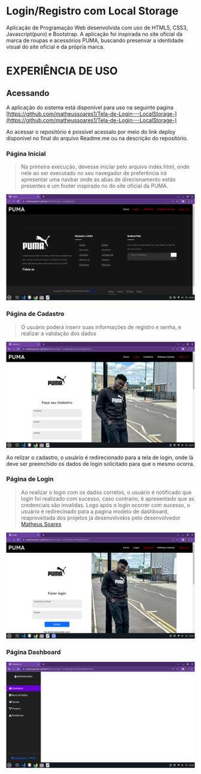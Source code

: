 # Login/Registro com Local Storage

Aplicação de Programação Web desenvolvida com uso de HTML5, CSS3, Javascript(puro) e Bootstrap. A aplicação foi inspirada no site oficial da marca de roupas e acessórios PUMA, buscando presenvar a identidade visual do site oficial e da própria marca.


# EXPERIÊNCIA DE USO

## Acessando

A aplicação do sistema está disponível para uso na seguinte pagina [https://github.com/matheussoares1/Tela-de-Login---LocalStorage-](https://github.com/matheussoares1/Tela-de-Login---LocalStorage-)

Ao acessar o repositório é possível acessalo por meio do link deploy disponivel no final do arquivo Readme.me ou na descrição do repositório.

### Página Inicial

>Na primeira execução, devesse iniciar pelo arquivo index.html, onde nele ao ser executado no seu navegador de preferência irá apresentar uma navbar onde as abas de direcionamento estão presentes e um footer inspirado no do site oficial da PUMA.

![home](https://github.com/matheussoares1/Tela-de-Login---LocalStorage-/blob/main/IMG/home.png?raw=true)


### Página de Cadastro

> O usuário poderá inserir suas informações de registro e senha, e realizar a validação dos dados

![register](https://github.com/matheussoares1/Tela-de-Login---LocalStorage-/blob/main/IMG/cadastro.png?raw=true)

Ao relizar o cadastro, o usuário é redirecionado para a tela de login, onde lá deve ser preenchido os dados de login solicitado para que o mesmo ocorra.

### Página de Login

> Ao realizar o login com os dados corretos, o usuário é notificado que login foi realizado com sucesso, caso contrario, é apresentado que as credenciais são invalidas. Logo após o login ocorrer com sucesso, o usuário é redirecinado para a pagina modelo de dashboard, reaproveitada dos projetos já desenvolvidos pelo desenvolvedor [Matheus Soares](https://github.com/matheussoares1/)

![login](https://github.com/matheussoares1/Tela-de-Login---LocalStorage-/blob/main/IMG/login.png?raw=true)

### Página Dashboard

![login](https://github.com/matheussoares1/Tela-de-Login---LocalStorage-/blob/main/IMG/dashboard.png?raw=true)
